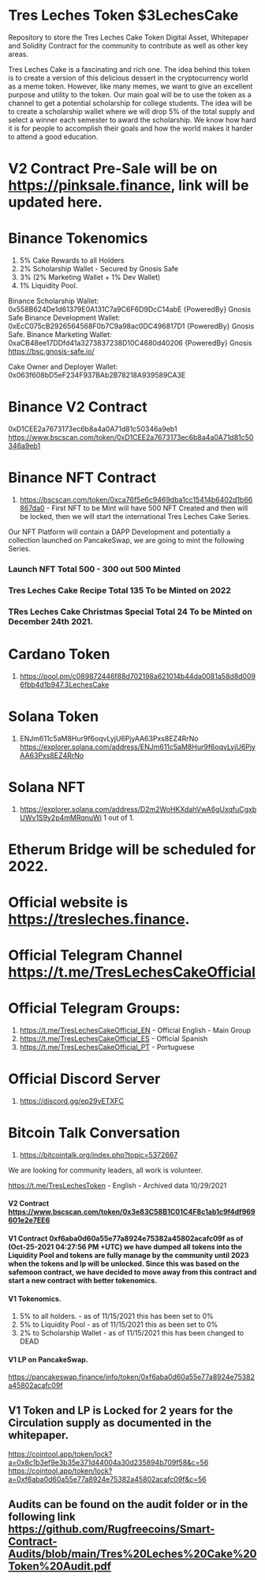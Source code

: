 # Tres Leches Token $3LechesCake
Repository to store the Tres Leches Cake Token Digital Asset, Whitepaper and Solidity Contract for the community to contribute as well as other key areas.

Tres Leches Cake is a fascinating and rich one. The idea behind this token is to create a version of this delicious dessert in the cryptocurrency world as a meme token. However, like many memes, we want to give an excellent purpose and utility to the token. Our main goal will be to use the token as a channel to get a potential scholarship for college students. The idea will be to create a scholarship wallet where we will drop 5% of the total supply and select a winner each semester to award the scholarship. We know how hard it is for people to accomplish their goals and how the world makes it harder to attend a good education.

# V2 Contract Pre-Sale will be on https://pinksale.finance, link will be updated here.

# Binance Tokenomics
1. 5% Cake Rewards to all Holders
2. 2% Scholarship Wallet - Secured by Gnosis Safe
3. 3% (2% Marketing Wallet + 1% Dev Wallet)
4. 1% Liquidity Pool.

Binance Scholarship Wallet: 0x558B624De1d61379E0A131C7a9C6F6D9DcC14abE {PoweredBy} Gnosis Safe
Binance Development Wallet: 0xEcC075cB2926564568F0b7C9a98ac0DC496817D1 {PoweredBy} Gnosis Safe.
Binance Marketing Wallet: 0xaCB48ee17DDfd41a3273837238D10C4680d40206 {PoweredBy} Gnosis
https://bsc.gnosis-safe.io/

Cake Owner and Deployer Wallet: 0x063f608bD5eF234F937BAb2B78218A939589CA3E

# Binance V2 Contract
0xD1CEE2a7673173ec6b8a4a0A71d81c50346a9eb1
https://www.bscscan.com/token/0xD1CEE2a7673173ec6b8a4a0A71d81c50346a9eb1

# Binance NFT Contract
1. https://bscscan.com/token/0xca76f5e6c9469dba1cc15414b6402d1b66867da0 - First NFT to be Mint will have 500 NFT Created and then will be locked, then we will start the international Tres Leches Cake Series.

Our NFT Platform will contain a DAPP Development and potentially a collection launched on PancakeSwap, we are going to mint the following Series.
### Launch NFT Total 500 - 300 out 500 Minted
### Tres Leches Cake Recipe Total 135  To be Minted on 2022
### TRes Leches Cake Christmas Special Total 24 To be Minted on December 24th 2021.

# Cardano Token
1. https://pool.pm/c089872446f88d702198a621014b44da0081a58d8d0096fbb4d1b947.3LechesCake

# Solana Token
1. ENJm611c5aM8Hur9f6oqvLyjU6PjyAA63Pxs8EZ4RrNo https://explorer.solana.com/address/ENJm611c5aM8Hur9f6oqvLyjU6PjyAA63Pxs8EZ4RrNo

# Solana NFT
1. https://explorer.solana.com/address/D2m2WoHKXdahVwA6gUxqfuCgxbUWv1S9y2p4mMRqnuWi 1 out of 1.

# Etherum Bridge will be scheduled for 2022.


# Official website is https://tresleches.finance.
# Official Telegram Channel https://t.me/TresLechesCakeOfficial
# Official Telegram Groups:
1. https://t.me/TresLechesCakeOfficial_EN - Official English - Main Group
2. https://t.me/TresLechesCakeOfficial_ES - Official Spanish
3. https://t.me/TresLechesCakeOfficial_PT - Portuguese

# Official Discord Server
1. https://discord.gg/ep29yETXFC

# Bitcoin Talk Conversation
1. https://bitcointalk.org/index.php?topic=5372667

We are looking for community leaders, all work is volunteer.

https://t.me/TresLechesToken - English - Archived data 10/29/2021


#### V2 Contract https://www.bscscan.com/token/0x3e83C58B1C01C4F8c1ab1c9f4df969601e2e7EE6

#### V1 Contract <b>0xf6aba0d60a55e77a8924e75382a45802acafc09f</b> as of (Oct-25-2021 04:27:56 PM +UTC) we have dumped all tokens into the Liquidity Pool and tokens are fully manage by the community until 2023 when the tokens and lp will be unlocked. Since this was based on the safemoon contract, we have decided to move away from this contract and start a new contract with better tokenomics.
#### V1 Tokenomics.
1. 5% to all holders. - as of 11/15/2021 this has been set to 0%
2. 5% to Liquidity Pool - as of 11/15/2021 this as been set to 0%
3. 2% to Scholarship Wallet - as of 11/15/2021 this has been changed to DEAD

#### V1 LP on PancakeSwap.
https://pancakeswap.finance/info/token/0xf6aba0d60a55e77a8924e75382a45802acafc09f
## V1 Token and LP is Locked for 2 years for the Circulation supply as documented in the whitepaper.
https://cointool.app/token/lock?a=0x8c1b3ef9e3b35e371d44004a30d235894b709f58&c=56
https://cointool.app/token/lock?a=0xf6aba0d60a55e77a8924e75382a45802acafc09f&c=56


## Audits can be found on the audit folder or in the following link https://github.com/Rugfreecoins/Smart-Contract-Audits/blob/main/Tres%20Leches%20Cake%20Token%20Audit.pdf
